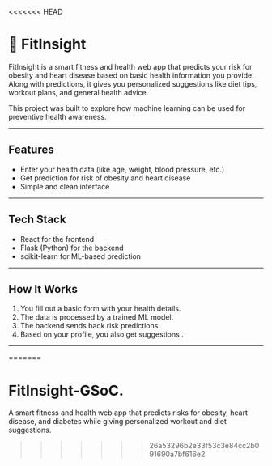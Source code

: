 <<<<<<< HEAD
#  🏃 FitInsight

FitInsight is a smart fitness and health web app that predicts your risk for obesity and heart disease based on basic health information you provide. Along with predictions, it gives you personalized suggestions like diet tips, workout plans, and general health advice.

This project was built to explore how machine learning can be used for preventive health awareness.

---

##  Features

- Enter your health data (like age, weight, blood pressure, etc.)
- Get prediction for risk of obesity and heart disease
- Simple and clean interface 

---

##  Tech Stack

- React for the frontend
- Flask (Python) for the backend
- scikit-learn for ML-based prediction

---

##  How It Works

1. You fill out a basic form with your health details.
2. The data is processed by a trained ML model.
3. The backend sends back risk predictions.
4. Based on your profile, you also get suggestions .

---

=======
# FitInsight-GSoC.
A smart fitness and health web app that predicts risks for obesity, heart disease, and diabetes while giving personalized workout and diet suggestions.
>>>>>>> 26a53296b2e33f53c3e84cc2b091690a7bf616e2

